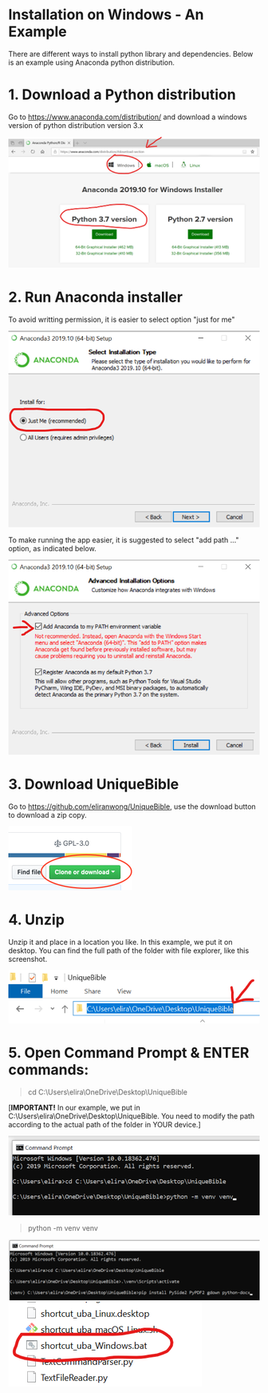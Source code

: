# Installation on Windows - An Example

There are different ways to install python library and dependencies.  Below is an example using Anaconda python distribution.

# 1. Download a Python distribution

Go to https://www.anaconda.com/distribution/ and download a windows version of python distribution version 3.x

<img src="screenshots/download_anaconda.png">

# 2. Run Anaconda installer

To avoid writting permission, it is easier to select option "just for me"

<img src="screenshots/install_just_for_me.png">

To make running the app easier, it is suggested to select "add path ..." option, as indicated below.

<img src="screenshots/add_path.png">

# 3. Download UniqueBible

Go to https://github.com/eliranwong/UniqueBible, use the download button to download a zip copy.

<img src="screenshots/downloadButton.png">

# 4. Unzip

Unzip it and place in a location you like.  In this example, we put it on desktop.  You can find the full path of the folder with file explorer, like this screenshot.

<img src="screenshots/uba_path.png">

# 5. Open Command Prompt & ENTER commands:

> cd C:\Users\elira\OneDrive\Desktop\UniqueBible

[<b>IMPORTANT!</b> In our example, we put in C:\Users\elira\OneDrive\Desktop\UniqueBible.  You need to modify the path according to the actual path of the folder in YOUR device.]

<img src="screenshots/command_prompt1.png">

> python -m venv venv

<img src="screenshots/command_prompt3.png">

<img src="screenshots/shortcut.png">

